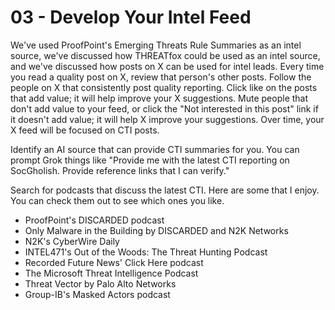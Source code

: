 # 03 - Develop Your Intel Feed

We've used ProofPoint's Emerging Threats Rule Summaries as an intel source, we've discussed how THREATfox could be used as an intel source, and we've discussed how posts on X can be used for intel leads. Every time you read a quality post on X, review that person's other posts. Follow the people on X that consistently post quality reporting. Click like on the posts that add value; it will help improve your X suggestions. Mute people that don't add value to your feed, or click the "Not interested in this post" link if it doesn't add value; it will help X improve your suggestions. Over time, your X feed will be focused on CTI posts. 

Identify an AI source that can provide CTI summaries for you. You can prompt Grok things like "Provide me with the latest CTI reporting on SocGholish. Provide reference links that I can verify."

Search for podcasts that discuss the latest CTI. Here are some that I enjoy. You can check them out to see which ones you like.

- ProofPoint's DISCARDED podcast
- Only Malware in the Building by DISCARDED and N2K Networks
- N2K's CyberWire Daily
- INTEL471's Out of the Woods: The Threat Hunting Podcast
- Recorded Future News' Click Here podcast
- The Microsoft Threat Intelligence Podcast
- Threat Vector by Palo Alto Networks
- Group-IB's Masked Actors podcast
